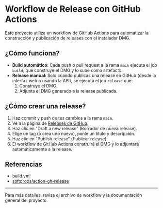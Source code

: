 # Workflow de Release con GitHub Actions

Este proyecto utiliza un workflow de GitHub Actions para automatizar la construcción y publicación de releases con el instalador DMG.

## ¿Cómo funciona?

- **Build automático:** Cada push o pull request a la rama `main` ejecuta el job `build`, que construye el DMG y lo sube como artefacto.
- **Release manual:** Solo cuando publicas una release en GitHub (desde la interfaz web o usando la API), se ejecuta el job `release` que:
  1. Construye el DMG.
  2. Adjunta el DMG generado a la release publicada.

## ¿Cómo crear una release?

1. Haz commit y push de tus cambios a la rama `main`.
2. Ve a la página de [Releases de GitHub](https://github.com/espora-net/pora/releases).
3. Haz clic en "Draft a new release" (Borrador de nueva release).
4. Elige un tag (o crea uno nuevo), ponle un título y descripción.
5. Haz clic en "Publish release" (Publicar release).
6. El workflow de GitHub Actions construirá el DMG y lo adjuntará automáticamente a la release.

## Referencias
- [build.yml](../../.github/workflows/build.yml)
- [softprops/action-gh-release](https://github.com/softprops/action-gh-release)

---

Para más detalles, revisa el archivo de workflow y la documentación general del proyecto.
